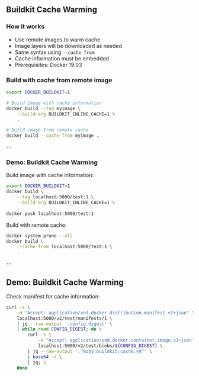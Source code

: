 ## Buildkit Cache Warming

### How it works

- Use remote images to warm cache
- Image layers will be downloaded as needed
- Same syntax using `--cache-from`
- Cache information must be embedded
- Prerequisites: Docker 19.03

### Build with cache from remote image

```bash
export DOCKER_BUILDKIT=1

# Build image with cache information
docker build --tag myimage \
    --build-arg BUILDKIT_INLINE_CACHE=1 \
    .

# Build image from remote cache
docker build --cache-from myimage .
```

--

### Demo: Buildkit Cache Warming

Build image with cache information:

```bash
export DOCKER_BUILDKIT=1
docker build \
    --tag localhost:5000/test:1 \
    --build-arg BUILDKIT_INLINE_CACHE=1 \
    .
docker push localhost:5000/test:1
```

Build with remote cache:

```bash
docker system prune --all
docker build \
    --cache-from localhost:5000/test:1 \
    .
```

--

## Demo: Buildkit Cache Warming

Check manifest for cache information:

```bash
curl -s \
    -H "Accept: application/vnd.docker.distribution.manifest.v2+json" \
    localhost:5000/v2/test/manifests/1 \
    | jq --raw-output '.config.digest' \
    | while read CONFIG_DIGEST; do \
        curl -s \
            -H "Accept: application/vnd.docker.container.image.v1+json" \
            localhost:5000/v2/test/blobs/${CONFIG_DIGEST} \
        | jq --raw-output '."moby.buildkit.cache.v0"' \
        | base64 -d \
        | jq; \
    done
```
